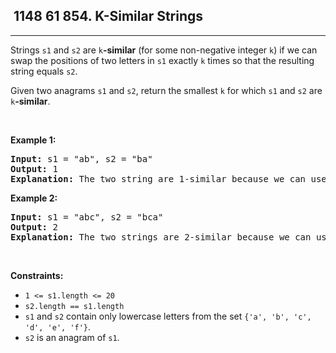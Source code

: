 <h2> 1148 61
854. K-Similar Strings</h2><hr><div><p>Strings <code>s1</code> and <code>s2</code> are <code>k</code><strong>-similar</strong> (for some non-negative integer <code>k</code>) if we can swap the positions of two letters in <code>s1</code> exactly <code>k</code> times so that the resulting string equals <code>s2</code>.</p>

<p>Given two anagrams <code>s1</code> and <code>s2</code>, return the smallest <code>k</code> for which <code>s1</code> and <code>s2</code> are <code>k</code><strong>-similar</strong>.</p>

<p>&nbsp;</p>
<p><strong class="example">Example 1:</strong></p>

<pre><strong>Input:</strong> s1 = "ab", s2 = "ba"
<strong>Output:</strong> 1
<strong>Explanation:</strong> The two string are 1-similar because we can use one swap to change s1 to s2: "ab" --&gt; "ba".
</pre>

<p><strong class="example">Example 2:</strong></p>

<pre><strong>Input:</strong> s1 = "abc", s2 = "bca"
<strong>Output:</strong> 2
<strong>Explanation:</strong> The two strings are 2-similar because we can use two swaps to change s1 to s2: "abc" --&gt; "bac" --&gt; "bca".
</pre>

<p>&nbsp;</p>
<p><strong>Constraints:</strong></p>

<ul>
	<li><code>1 &lt;= s1.length &lt;= 20</code></li>
	<li><code>s2.length == s1.length</code></li>
	<li><code>s1</code> and <code>s2</code> contain only lowercase letters from the set <code>{'a', 'b', 'c', 'd', 'e', 'f'}</code>.</li>
	<li><code>s2</code> is an anagram of <code>s1</code>.</li>
</ul>
</div>